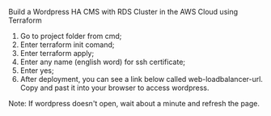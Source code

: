 Build a Wordpress HA CMS with RDS Cluster in the AWS Cloud using Terraform

1. Go to project folder from cmd;
2. Enter terraform init comand;
3. Enter terraform apply;
4. Enter any name (english word) for ssh certificate;
5. Enter yes;
6. After deployment, you can see a link below called web-loadbalancer-url. Copy and past it into your browser to access wordpress.

Note: If wordpress doesn't open, wait about a minute and refresh the page.